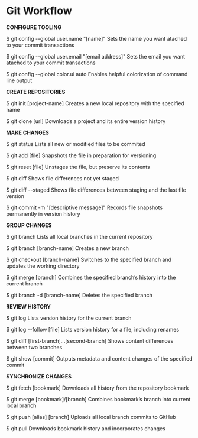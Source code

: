 Git Workflow
===========

**CONFIGURE TOOLING**

$ git config --global user.name "[name]"
Sets the name you want atached to your commit transactions

$ git config --global user.email "[email address]"
Sets the email you want atached to your commit transactions

$ git config --global color.ui auto
Enables helpful colorization of command line output

**CREATE REPOSITORIES**

$ git init [project-name]
Creates a new local repository with the specified name

$ git clone [url]
Downloads a project and its entire version history

**MAKE CHANGES**

$ git status
Lists all new or modified files to be commited

$ git add [file]
Snapshots the file in preparation for versioning

$ git reset [file]
Unstages the file, but preserve its contents

$ git diff
Shows file differences not yet staged

$ git diff --staged
Shows file differences between staging and the last file version

$ git commit -m "[descriptive message]"
Records file snapshots permanently in version history

**GROUP CHANGES**

$ git branch
Lists all local branches in the current repository

$ git branch [branch-name]
Creates a new branch

$ git checkout [branch-name]
Switches to the specified branch and updates the working directory

$ git merge [branch]
Combines the specified branch’s history into the current branch

$ git branch -d [branch-name]
Deletes the specified branch

**REVIEW HISTORY**

$ git log
Lists version history for the current branch

$ git log --follow [file]
Lists version history for a file, including renames

$ git diff [first-branch]...[second-branch]
Shows content differences between two branches

$ git show [commit]
Outputs metadata and content changes of the specified commit

**SYNCHRONIZE CHANGES**

$ git fetch [bookmark]
Downloads all history from the repository bookmark

$ git merge [bookmark]/[branch]
Combines bookmark’s branch into current local branch

$ git push [alias] [branch]
Uploads all local branch commits to GitHub

$ git pull
Downloads bookmark history and incorporates changes
